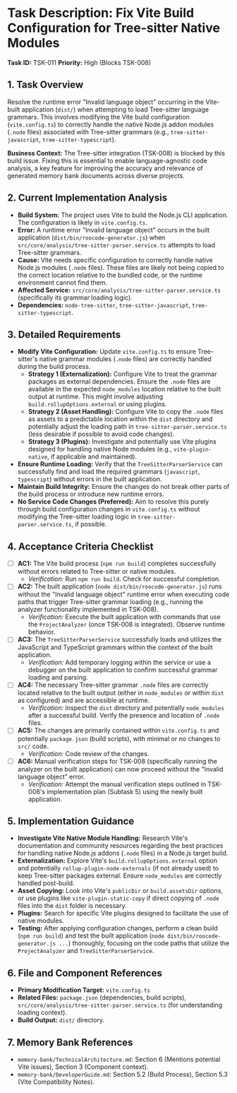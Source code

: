# Task Description: Fix Vite Build Configuration for Tree-sitter Native Modules

**Task ID:** TSK-011
**Priority:** High (Blocks TSK-008)

## 1. Task Overview

Resolve the runtime error "Invalid language object" occurring in the Vite-built application (`dist/`) when attempting to load Tree-sitter language grammars. This involves modifying the Vite build configuration (`vite.config.ts`) to correctly handle the native Node.js addon modules (`.node` files) associated with Tree-sitter grammars (e.g., `tree-sitter-javascript`, `tree-sitter-typescript`).

**Business Context:** The Tree-sitter integration (TSK-008) is blocked by this build issue. Fixing this is essential to enable language-agnostic code analysis, a key feature for improving the accuracy and relevance of generated memory bank documents across diverse projects.

## 2. Current Implementation Analysis

- **Build System:** The project uses Vite to build the Node.js CLI application. The configuration is likely in `vite.config.ts`.
- **Error:** A runtime error "Invalid language object" occurs in the built application (`dist/bin/roocode-generator.js`) when `src/core/analysis/tree-sitter-parser.service.ts` attempts to load Tree-sitter grammars.
- **Cause:** Vite needs specific configuration to correctly handle native Node.js modules (`.node` files). These files are likely not being copied to the correct location relative to the bundled code, or the runtime environment cannot find them.
- **Affected Service:** `src/core/analysis/tree-sitter-parser.service.ts` (specifically its grammar loading logic).
- **Dependencies:** `node-tree-sitter`, `tree-sitter-javascript`, `tree-sitter-typescript`.

## 3. Detailed Requirements

- **Modify Vite Configuration:** Update `vite.config.ts` to ensure Tree-sitter's native grammar modules (`.node` files) are correctly handled during the build process.
  - **Strategy 1 (Externalization):** Configure Vite to treat the grammar packages as external dependencies. Ensure the `.node` files are available in the expected `node_modules` location relative to the built output at runtime. This might involve adjusting `build.rollupOptions.external` or using plugins.
  - **Strategy 2 (Asset Handling):** Configure Vite to copy the `.node` files as assets to a predictable location within the `dist` directory and potentially adjust the loading path in `tree-sitter-parser.service.ts` (less desirable if possible to avoid code changes).
  - **Strategy 3 (Plugins):** Investigate and potentially use Vite plugins designed for handling native Node modules (e.g., `vite-plugin-native`, if applicable and maintained).
- **Ensure Runtime Loading:** Verify that the `TreeSitterParserService` can successfully find and load the required grammars (`javascript`, `typescript`) without errors in the built application.
- **Maintain Build Integrity:** Ensure the changes do not break other parts of the build process or introduce new runtime errors.
- **No Service Code Changes (Preferred):** Aim to resolve this purely through build configuration changes in `vite.config.ts` without modifying the Tree-sitter loading logic in `tree-sitter-parser.service.ts`, if possible.

## 4. Acceptance Criteria Checklist

- [ ] **AC1:** The Vite build process (`npm run build`) completes successfully without errors related to Tree-sitter or native modules.
  - _Verification:_ Run `npm run build`. Check for successful completion.
- [ ] **AC2:** The built application (`node dist/bin/roocode-generator.js`) runs without the "Invalid language object" runtime error when executing code paths that trigger Tree-sitter grammar loading (e.g., running the analyzer functionality implemented in TSK-008).
  - _Verification:_ Execute the built application with commands that use the `ProjectAnalyzer` (once TSK-008 is integrated). Observe runtime behavior.
- [ ] **AC3:** The `TreeSitterParserService` successfully loads and utilizes the JavaScript and TypeScript grammars within the context of the built application.
  - _Verification:_ Add temporary logging within the service or use a debugger on the built application to confirm successful grammar loading and parsing.
- [ ] **AC4:** The necessary Tree-sitter grammar `.node` files are correctly located relative to the built output (either in `node_modules` or within `dist` as configured) and are accessible at runtime.
  - _Verification:_ Inspect the `dist` directory and potentially `node_modules` after a successful build. Verify the presence and location of `.node` files.
- [ ] **AC5:** The changes are primarily contained within `vite.config.ts` and potentially `package.json` (build scripts), with minimal or no changes to `src/` code.
  - _Verification:_ Code review of the changes.
- [ ] **AC6:** Manual verification steps for TSK-008 (specifically running the analyzer on the built application) can now proceed without the "Invalid language object" error.
  - _Verification:_ Attempt the manual verification steps outlined in TSK-008's implementation plan (Subtask 5) using the newly built application.

## 5. Implementation Guidance

- **Investigate Vite Native Module Handling:** Research Vite's documentation and community resources regarding the best practices for handling native Node.js addons (`.node` files) in a Node.js target build.
- **Externalization:** Explore Vite's `build.rollupOptions.external` option and potentially `rollup-plugin-node-externals` (if not already used) to keep Tree-sitter packages external. Ensure `node_modules` are correctly handled post-build.
- **Asset Copying:** Look into Vite's `publicDir` or `build.assetsDir` options, or use plugins like `vite-plugin-static-copy` if direct copying of `.node` files into the `dist` folder is necessary.
- **Plugins:** Search for specific Vite plugins designed to facilitate the use of native modules.
- **Testing:** After applying configuration changes, perform a clean build (`npm run build`) and test the built application (`node dist/bin/roocode-generator.js ...`) thoroughly, focusing on the code paths that utilize the `ProjectAnalyzer` and `TreeSitterParserService`.

## 6. File and Component References

- **Primary Modification Target:** `vite.config.ts`
- **Related Files:** `package.json` (dependencies, build scripts), `src/core/analysis/tree-sitter-parser.service.ts` (for understanding loading context).
- **Build Output:** `dist/` directory.

## 7. Memory Bank References

- `memory-bank/TechnicalArchitecture.md`: Section 6 (Mentions potential Vite issues), Section 3 (Component context).
- `memory-bank/DeveloperGuide.md`: Section 5.2 (Build Process), Section 5.3 (Vite Compatibility Notes).
